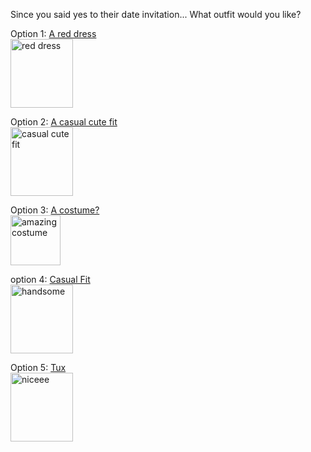 Since you said yes to their date invitation...
What outfit would you like?

Option 1: [A red dress](good.md) <br>
<img src="https://cdn.shopify.com/s/files/1/0576/4893/products/Perfect_Date_Dress_Red_XB_Shot15_016_grande_50459e27-015e-49fe-a4d9-a608b6efca70_grande.jpg?v=1559173700"
alt="red dress" style="width:100px;height:110px;">

Option 2: [A casual cute fit](good.md) <br>
<img src="https://cdn2-www.thefashionspot.com/assets/uploads/gallery/dove-first-date-outfits/sweater-dove-first-date.jpg" alt="casual cute fit"
style="width:100px;height:110px;">

Option 3: [A costume?](good.md) <br>
<img src="https://cdn.costumewall.com/halloween-costume-contest/wp-content/uploads/2018/10/IMG_20181020_085726-0-1024x1381.jpg" alt="amazing costume"
style="width:80px;height:80px;">

option 4: [Casual Fit](good.md) <br>
<img src="https://i.pinimg.com/originals/71/f5/c2/71f5c201902a0470e5c38dd7676f0585.jpg" alt="handsome" style="width:100px;height:110px;">

Option 5: [Tux](good.md) <br>
<img src="https://i.pinimg.com/originals/d2/1f/0b/d21f0b2ebe0972ecbd5b8e5c21756e5b.jpg" alt="niceee" style="width:100px;height:110px;">